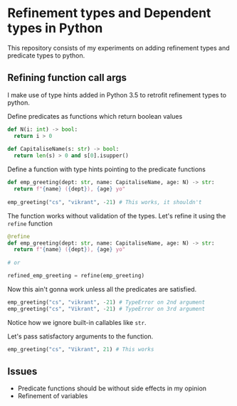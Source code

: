 # Refinement types and Dependent types in Python

This repository consists of my experiments on adding
refinement types and predicate types to python.

## Refining function call args

I make use of type hints added in Python 3.5 to
retrofit refinement types to python.

Define predicates as functions which return boolean values

```python
def N(i: int) -> bool:
  return i > 0
  
def CapitaliseName(s: str) -> bool:
  return len(s) > 0 and s[0].isupper()
```

Define a function with type hints pointing to the predicate functions

```python
def emp_greeting(dept: str, name: CapitaliseName, age: N) -> str:
  return f"{name} ({dept}), {age} yo"
  
emp_greeting("cs", "vikrant", -21) # This works, it shouldn't
```

The function works without validation of the types. Let's refine
it using the `refine` function

```python
@refine
def emp_greeting(dept: str, name: CapitaliseName, age: N) -> str:
  return f"{name} ({dept}), {age} yo"
  
# or

refined_emp_greeting = refine(emp_greeting)
```

Now this ain't gonna work unless all the predicates are satisfied.

```python
emp_greeting("cs", "vikrant", -21) # TypeError on 2nd argument
emp_greeting("cs", "Vikrant", -21) # TypeError on 3rd argument
```

Notice how we ignore built-in callables like `str`.

Let's pass satisfactory arguments to the function.

```python
emp_greeting("cs", "Vikrant", 21) # This works
```

## Issues

- Predicate functions should be without side effects in my opinion
- Refinement of variables

